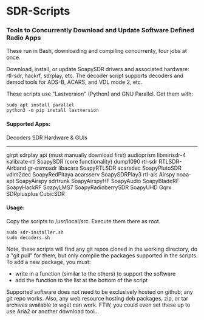 # SDR-Scripts

### Tools to Concurrently Download and Update Software Defined Radio Apps
These run in Bash, downloading and compiling concurrenty, four jobs at once.

Download, install, or update SoapySDR drivers and associated hardware: rtl-sdr, hackrf, sdrplay, etc.
The decoder script supports decoders and demod tools for ADS-B, ACARS, and VDL mode 2, etc.

These scripts use "Lastversion" (Python) and GNU Parallel. Get them with:
```
sudo apt install parallel
python3 -m pip install lastversion
```

#### Supported Apps:
Decoders                    SDR Hardware & GUIs
----------------            ------------------------------------------
glrpt                       sdrplay api (must manually download first)
audioprism                  libmirisdr-4
kalibrate-rtl               SoapySDR (core functionality)
dump1090                    rtl-sdr
RTLSDR-Airband              gr-osmosdr
libacars                    SoapyRTLSDR
acarsdec                    SoapyPlutoSDR
vdlm2dec                    SoapyRedPitaya
acarsserv                   SoapySDRPlay3
rtl-ais                     Airspy
noaa-apt                    SoapyAirspy
sdrtrunk                    SoapyAirspyHF
                            SoapyAudio
                            SoapyBladeRF
                            SoapyHackRF
                            SoapyLMS7
                            SoapyRadioberrySDR
                            SoapyUHD
                            Gqrx
                            SDRplusplus
                            CubicSDR


#### Usage:
Copy the scripts to /usr/local/src.  Execute them there as root.
```
sudo sdr-installer.sh
sudo decoders.sh
```
Note, these scripts will find any git repos cloned in the working directory, do a "git pull" for them, but only compile the packages supported in the scripts. To add a new package, you must:

- write in a function (similar to the others) to support the software
- add the function to the list at the bottom of the script

Supported software does not need to be exclusively hosted on github; any git repo works. Also, any web resource hosting deb packages, zip, or tar archives available to wget can work. FTW, you could even set these up to use Aria2 or another download tool...
